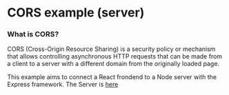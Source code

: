 # CORS example (server)
### What is CORS?
CORS (Cross-Origin Resource Sharing) is a security policy or mechanism that allows controlling asynchronous HTTP requests that can be made from a client to a server with a different domain from the originally loaded page.

This example aims to connect a React frondend to a Node server with the Express framework.
The Server is [here](https://github.com/Dricc-new/cors-example)